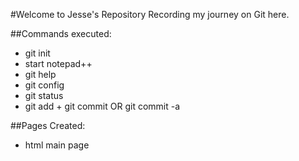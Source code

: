#Welcome to Jesse's Repository
Recording my journey on Git here.

##Commands executed:
- git init
- start notepad++ <file path>
- git help
- git config
- git status
- git add <file> + git commit OR git commit -a

##Pages Created:
- html main page